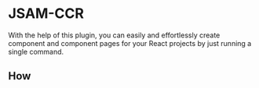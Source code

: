 # JSAM-CCR
With the help of this plugin, you can easily and effortlessly create component and component pages for your React projects by just running a single command.

## How
